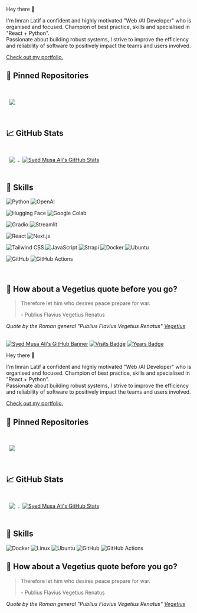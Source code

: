 

Hey there 👋

I'm Imran Latif a confident and highly motivated "Web /AI Developer" who is organised and focused. Champion of best practice, skills and specialised in "React + Python". 
<br>
Passionate about building robust systems, I strive to improve the efficiency and reliability of software to positively impact the teams and users involved.

<a href="https:">Check out my portfolio.</a>

## 📌 Pinned Repositories

<br>

<a href="">
  <img align="center" style="margin:1rem 0.5rem" src="https://github-readme-stats.vercel.app/api/pin/?username=imranlatif0345&repo=SonarQube&title_color=ffffff&text_color=c9cacc&icon_color=4AB197&bg_color=1A2B34" />
</a>



<br>
<br>

## &#x1f4c8; GitHub Stats

<br>

<a href="https://github.com/syedmusaali359">
  <img align="center" style="margin:0.5rem" src="https://github-readme-stats.vercel.app/api/top-langs/?username=syedmusaali359&hide=html,css&title_color=ffffff&text_color=c9cacc&icon_color=4AB197&bg_color=1A2B34" />
</a>

<a href="https://github.com/syedmusaali359">
  <img align="center" style="margin:0.5rem" src="https://github-readme-stats.vercel.app/api?username=syedmusaali359&show_icons=true&line_height=27&count_private=true&title_color=ffffff&text_color=c9cacc&icon_color=4AB097&bg_color=1A2B34" alt="Syed Musa Ali's GitHub Stats" />
</a>

<br>
<br>

## 💼 Skills
<img alt="Python" src="https://img.shields.io/badge/Python-3776AB?style=for-the-badge&logo=python&logoColor=white" /> <img alt="OpenAI" src="https://img.shields.io/badge/OpenAI-412991?style=for-the-badge&logo=openai&logoColor=white" />

<img alt="Hugging Face" src="https://img.shields.io/badge/Hugging%20Face-FFAE00?style=for-the-badge&logo=huggingface&logoColor=white" /> <img alt="Google Colab" src="https://img.shields.io/badge/Google%20Colab-F9AB00?style=for-the-badge&logo=googlecolab&logoColor=white" />

<img alt="Gradio" src="https://img.shields.io/badge/Gradio-20B6FC?style=for-the-badge&logo=gradio&logoColor=white" /> <img alt="Streamlit" src="https://img.shields.io/badge/Streamlit-FF4B4B?style=for-the-badge&logo=streamlit&logoColor=white" />

<img alt="React" src="https://img.shields.io/badge/React-61DAFB?style=for-the-badge&logo=react&logoColor=white" /> <img alt="Next.js" src="https://img.shields.io/badge/Next.js-000000?style=for-the-badge&logo=nextdotjs&logoColor=white" />

<img alt="Tailwind CSS" src="https://img.shields.io/badge/Tailwind%20CSS-38B2AC?style=for-the-badge&logo=tailwind-css&logoColor=white" />
<img alt="JavaScript" src="https://img.shields.io/badge/JavaScript-F7DF1E?style=for-the-badge&logo=javascript&logoColor=black" />
<img alt="Strapi" src="https://img.shields.io/badge/Strapi-2E7EEA?style=for-the-badge&logo=strapi&logoColor=white" />

<img alt="Docker" src="https://img.shields.io/badge/docker-d0d0d0?style=for-the-badge&logo=docker&logoColor=#0db7ed"/>

<img alt="Ubuntu" src="https://img.shields.io/badge/Ubuntu-E95420?style=for-the-badge&logo=ubuntu&logoColor=white" />

<img alt="GitHub" src="https://img.shields.io/badge/github-%23121011.svg?style=for-the-badge&logo=github&logoColor=white"/> <img alt="GitHub Actions" src="https://img.shields.io/badge/github-d0d0d0?style=for-the-badge&logo=github-actions&logoColor=blue"/>

<br>

## 📣 How about a Vegetius quote before you go?

> Therefore let him who desires peace prepare for war.
>
> <p>- Publius Flavius Vegetius Renatus</p>

_Quote by the Roman general "Publius Flavius Vegetius Renatus" [Vegetius](https://www.amazon.com/RE-MILITARI-VEGETIUS-Complete-Official/dp/1697849075/)_

<br>[![Syed Musa Ali's GitHub Banner](./assets/GitHubheader.png)](https://syedmusaali359.github.io/portfolio/)
[![Visits Badge](https://badges.pufler.dev/visits/syedmusaali359/syedmusaali)]()
[![Years Badge](https://badges.pufler.dev/years/syedmusaali359)]()

Hey there 👋

I'm Imran Latif a confident and highly motivated "Web /AI Developer" who is organised and focused. Champion of best practice, skills and specialised in "React + Python". 
<br>
Passionate about building robust systems, I strive to improve the efficiency and reliability of software to positively impact the teams and users involved.

<a href="https:">Check out my portfolio.</a>

## 📌 Pinned Repositories

<br>

<a href="">
  <img align="center" style="margin:1rem 0.5rem" src="https://github-readme-stats.vercel.app/api/pin/?username=imranlatif0345&repo=SonarQube&title_color=ffffff&text_color=c9cacc&icon_color=4AB197&bg_color=1A2B34" />
</a>



<br>
<br>

## &#x1f4c8; GitHub Stats

<br>

<a href="https://github.com/syedmusaali359">
  <img align="center" style="margin:0.5rem" src="https://github-readme-stats.vercel.app/api/top-langs/?username=syedmusaali359&hide=html,css&title_color=ffffff&text_color=c9cacc&icon_color=4AB197&bg_color=1A2B34" />
</a>

<a href="https://github.com/syedmusaali359">
  <img align="center" style="margin:0.5rem" src="https://github-readme-stats.vercel.app/api?username=syedmusaali359&show_icons=true&line_height=27&count_private=true&title_color=ffffff&text_color=c9cacc&icon_color=4AB097&bg_color=1A2B34" alt="Syed Musa Ali's GitHub Stats" />
</a>

<br>
<br>

## 💼 Skills
<img alt="Docker" src="https://img.shields.io/badge/docker-d0d0d0?style=for-the-badge&logo=docker&logoColor=#0db7ed"/>

<img alt="Linux" src="https://img.shields.io/badge/Linux-FCC624?style=for-the-badge&logo=linux&logoColor=black">
<img alt="Ubuntu" src="https://img.shields.io/badge/Ubuntu-E95420?style=for-the-badge&logo=ubuntu&logoColor=white" />
<img alt="GitHub" src="https://img.shields.io/badge/github-%23121011.svg?style=for-the-badge&logo=github&logoColor=white"/>
<img alt="GitHub Actions" src="https://img.shields.io/badge/github-d0d0d0?style=for-the-badge&logo=github-actions&logoColor=blue"/>

<br>

## 📣 How about a Vegetius quote before you go?

> Therefore let him who desires peace prepare for war.
>
> <p>- Publius Flavius Vegetius Renatus</p>

_Quote by the Roman general "Publius Flavius Vegetius Renatus" [Vegetius](https://www.amazon.com/RE-MILITARI-VEGETIUS-Complete-Official/dp/1697849075/)_

<br>
